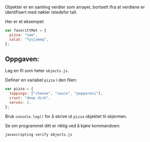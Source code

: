 Objekter er en samling verdier som arrayer, bortsett ifra at verdiene er identifisert med nøkler istedefor tall.

Her er et eksempel:

```js
var favorittMat = {
  pizza: "nam",
  salat: "fysjameg",
};
```

## Oppgaven:

Lag en fil som heter `objects.js`.

Definer en variabel `pizza` i den filen:

```js
var pizza = {
  toppings: ["cheese", "sauce", "pepperoni"],
  crust: "deep dish",
  serves: 2,
};
```

Bruk `console.log()` for å skrive ut `pizza` objektet til skjermen.

Se om programmet ditt er riktig ved å kjøre kommandoen:

```bash
javascripting verify objects.js
```
